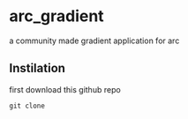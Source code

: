 # arc_gradient
a community made gradient application for arc
## Instilation
first download this github repo
```
git clone 
```
